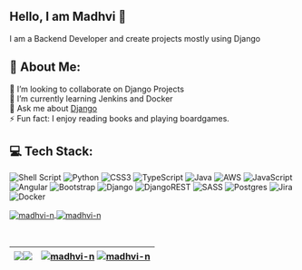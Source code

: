 ## Hello, I am Madhvi 👋

I am a Backend Developer and create projects mostly using Django


## 💫 About Me:
<!-- 🔭 I’m currently working on Chat application<br> -->
👯 I’m looking to collaborate on Django Projects<br>🌱 I’m currently learning Jenkins and Docker<br>💬 Ask me about [Django](mailto:madhvinandanwar@gmail.com)<br>⚡ Fun fact: I enjoy reading books and playing boardgames. 


## 💻 Tech Stack:
![Shell Script](https://img.shields.io/badge/shell_script-%23121011.svg?style=for-the-badge&logo=gnu-bash&logoColor=white) ![Python](https://img.shields.io/badge/python-3670A0?style=for-the-badge&logo=python&logoColor=ffdd54) ![CSS3](https://img.shields.io/badge/css3-%231572B6.svg?style=for-the-badge&logo=css3&logoColor=white) ![TypeScript](https://img.shields.io/badge/typescript-%23007ACC.svg?style=for-the-badge&logo=typescript&logoColor=white) ![Java](https://img.shields.io/badge/java-%23ED8B00.svg?style=for-the-badge&logo=java&logoColor=white) ![AWS](https://img.shields.io/badge/AWS-%23FF9900.svg?style=for-the-badge&logo=amazon-aws&logoColor=white) ![JavaScript](https://img.shields.io/badge/javascript-%23323330.svg?style=for-the-badge&logo=javascript&logoColor=%23F7DF1E) ![Angular](https://img.shields.io/badge/angular-%23DD0031.svg?style=for-the-badge&logo=angular&logoColor=white) ![Bootstrap](https://img.shields.io/badge/bootstrap-%23563D7C.svg?style=for-the-badge&logo=bootstrap&logoColor=white) ![Django](https://img.shields.io/badge/django-%23092E20.svg?style=for-the-badge&logo=django&logoColor=white) ![DjangoREST](https://img.shields.io/badge/DJANGO-REST-ff1709?style=for-the-badge&logo=django&logoColor=white&color=ff1709&labelColor=gray) ![SASS](https://img.shields.io/badge/SASS-hotpink.svg?style=for-the-badge&logo=SASS&logoColor=white) ![Postgres](https://img.shields.io/badge/postgres-%23316192.svg?style=for-the-badge&logo=postgresql&logoColor=white) ![Jira](https://img.shields.io/badge/jira-%230A0FFF.svg?style=for-the-badge&logo=jira&logoColor=white) ![Docker](https://img.shields.io/badge/docker-%230db7ed.svg?style=for-the-badge&logo=docker&logoColor=white)


<a href="https://github.com/madhvi-n#gh-light-mode-only">
  <img align="center" src="https://github-readme-stats.vercel.app/api/top-langs?username=madhvi-n&show_icons=true&locale=en&layout=compact" alt="madhvi-n" />
</a>
    
<a href="https://github.com/madhvi-n#gh-dark-mode-only">
  <img align="center" src="https://github-readme-stats.vercel.app/api/top-langs?username=madhvi-n&show_icons=true&locale=en&layout=compact&theme=radical" alt="madhvi-n" />
</a>
  
  
&nbsp; 
    
    
| <a href="https://github.com/madhvi-n#gh-light-mode-only"><img align="center" src="https://github-readme-stats.vercel.app/api?username=madhvi-n&show_icons=true&locale=en&hide_border=true" /></a><a href="https://github.com/madhvi-n#gh-dark-mode-only"><img align="center" src="https://github-readme-stats.vercel.app/api?username=madhvi-n&show_icons=true&locale=en&theme=radical&hide_border=true" /> <a/>  | <a href="https://github.com/madhvi-n#gh-light-mode-only"><img align="center" src="https://github-readme-streak-stats.herokuapp.com/?user=madhvi-n&hide_border=true" alt="madhvi-n" /></a> <a href="https://github.com/madhvi-n#gh-dark-mode-only"><img align="center" src="https://github-readme-streak-stats.herokuapp.com/?user=madhvi-n&theme=radical&hide_border=true" alt="madhvi-n" /></a> |
| ------------- |:-------------:|

